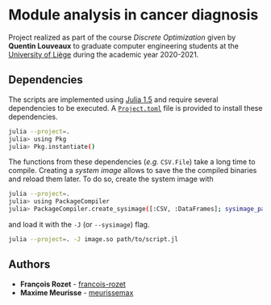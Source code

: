 # Module analysis in cancer diagnosis

Project realized as part of the course *Discrete Optimization* given by **Quentin Louveaux** to graduate computer engineering students at the [University of Liège](https://www.uliege.be/) during the academic year 2020-2021.

## Dependencies

The scripts are implemented using [Julia 1.5](https://julialang.org/) and require several dependencies to be executed. A [`Project.toml`](Project.toml) file is provided to install these dependencies.

```bash
julia --project=.
julia> using Pkg
julia> Pkg.instantiate()
```

The functions from these dependencies (*e.g.* `CSV.File`) take a long time to compile. Creating a *system image* allows to save the
the compiled binaries and reload them later. To do so, create the system image with

```bash
julia --project=.
julia> using PackageCompiler
julia> PackageCompiler.create_sysimage([:CSV, :DataFrames]; sysimage_path="image.so", precompile_execution_file="src/precompile.jl")
```

and load it with the `-J` (or `--sysimage`) flag.

```bash
julia --project=. -J image.so path/to/script.jl
```

## Authors

* **François Rozet** - [francois-rozet](https://github.com/francois-rozet)
* **Maxime Meurisse** - [meurissemax](https://github.com/meurissemax)
